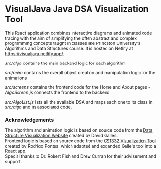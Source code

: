 # VisualJava Java DSA Visualization Tool
This React application combines interactive diagrams and animated code tracing with the aim of simplifying the often abstract and complex programming concepts 
taught in classes like Princeton University's Algorithms and Data Structures course. It is hosted on Netlify at https://visualjava.netlify.app/.

*src/algo* contains the main backend logic for each algorithm

*src/anim* contains the overall object creation and manipulation logic for the animations

*src/screens* contains the frontend code for the Home and About pages - *AlgoScreen.js* connects the frontend to the backend

*src/AlgoList.js* lists all the available DSA and maps each one to its class in *src/algo* and its associated code.

### Acknowledgements
The algorithm and animation logic is based on source code from the [Data Structure Visualization Website](https://www.cs.usfca.edu/~galles/visualization) created by David Galles.
<br>Frontend logic is based on source code from the [CS1332 Visualization Tool](https://github.com/RodrigoDLPontes/visualization-tool) created by Rodrigo Pontes, which adapted and expanded Galle's tool into a React app.
<br>Special thanks to Dr. Robert Fish and Drew Curran for their advisement and support.
